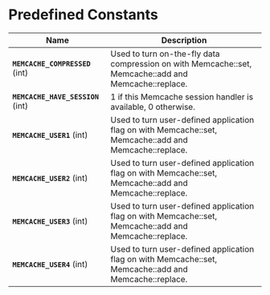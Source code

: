 Predefined Constants
====================

| Name                                                        | Description                                                                                                                                                                                      |
|-------------------------------------------------------------|--------------------------------------------------------------------------------------------------------------------------------------------------------------------------------------------------|
| **`MEMCACHE_COMPRESSED`** (<span class="type">int</span>)   | Used to turn on-the-fly data compression on with <span class="function">Memcache::set</span>, <span class="function">Memcache::add</span> and <span class="function">Memcache::replace</span>.   |
| **`MEMCACHE_HAVE_SESSION`** (<span class="type">int</span>) | 1 if this Memcache session handler is available, 0 otherwise.                                                                                                                                    |
| **`MEMCACHE_USER1`** (<span class="type">int</span>)        | Used to turn user-defined application flag on with <span class="function">Memcache::set</span>, <span class="function">Memcache::add</span> and <span class="function">Memcache::replace</span>. |
| **`MEMCACHE_USER2`** (<span class="type">int</span>)        | Used to turn user-defined application flag on with <span class="function">Memcache::set</span>, <span class="function">Memcache::add</span> and <span class="function">Memcache::replace</span>. |
| **`MEMCACHE_USER3`** (<span class="type">int</span>)        | Used to turn user-defined application flag on with <span class="function">Memcache::set</span>, <span class="function">Memcache::add</span> and <span class="function">Memcache::replace</span>. |
| **`MEMCACHE_USER4`** (<span class="type">int</span>)        | Used to turn user-defined application flag on with <span class="function">Memcache::set</span>, <span class="function">Memcache::add</span> and <span class="function">Memcache::replace</span>. |
